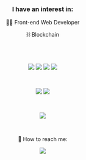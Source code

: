 <!-- <p align="center">
  <a src="">
    <img src="" width="" />
  </a>
</p>
 
<br><br> -->

<h3 align="center" size="6">I have an interest in:</h3>

<p align="center">👨‍💻 Front-end Web Developer</p>

<p align="center">⛓ Blockchain</p>

<br><br>

<p align="center">
  <img src="https://img.shields.io/badge/HTML5-E34F26?style=for-the-badge&logo=html5&logoColor=white" />
  <img src="https://img.shields.io/badge/CSS3-1572B6?style=for-the-badge&logo=css3&logoColor=white" />
  <img src="https://img.shields.io/badge/JavaScript-323330?style=for-the-badge&logo=javascript&logoColor=F7DF1E" />
  <img src="https://img.shields.io/badge/React-20232A?style=for-the-badge&logo=react&logoColor=61DAFB" />
</p>

<br>

<p align="center">
  <img src="https://img.shields.io/badge/Node.js-339933?style=for-the-badge&logo=nodedotjs&logoColor=white" />
  <img src="https://img.shields.io/badge/Express.js-000000?style=for-the-badge&logo=express&logoColor=white" />
</p>

<br>

<p align="center">
  <img src="https://img.shields.io/badge/MySQL-005C84?style=for-the-badge&logo=mysql&logoColor=white" />
</p>

<br>

<p align="center">📨 How to reach me:</p>

<p align="center">
  <a href="https://www.linkedin.com/in/marcusl-s/"><img src="https://img.shields.io/badge/LinkedIn-0077B5?style=for-the-badge&logo=linkedin&logoColor=white"/></a>
</p>
